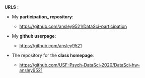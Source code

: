 **URLS** :

* My **participation_ repository**: 
  * https://github.com/ansley9521/DataSci-participation

* My **github userpage**:
  * https://github.com/ansley9521

* The repository for the **class homepage**:  
  * https://github.com/USF-Psych-DataSci-2020/DataSci-hw-ansley9521

